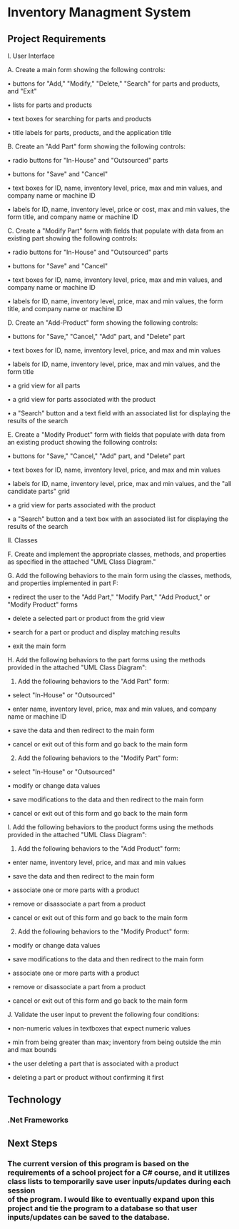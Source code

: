 <H1>Inventory Managment System</H1>

<h2>Project Requirements</h2>

I. User Interface

A.  Create a main form showing the following controls:

•   buttons for "Add," "Modify," "Delete," "Search" for parts and products, and "Exit"

•   lists for parts and products

•   text boxes for searching for parts and products

•   title labels for parts, products, and the application title


B.  Create an "Add Part" form showing the following controls:

•   radio buttons for "In-House" and "Outsourced" parts

•   buttons for "Save" and "Cancel"

•   text boxes for ID, name, inventory level, price, max and min values, and company name or machine ID

•   labels for ID, name, inventory level, price or cost, max and min values, the form title, and company name or machine ID


C.  Create a "Modify Part" form with fields that populate with data from an existing part showing the following controls:

•   radio buttons for "In-House" and "Outsourced" parts

•   buttons for "Save" and "Cancel"

•   text boxes for ID, name, inventory level, price, max and min values, and company name or machine ID

•   labels for ID, name, inventory level, price, max and min values, the form title, and company name or machine ID


D.  Create an "Add-Product" form showing the following controls:

•   buttons for "Save," "Cancel," "Add" part, and "Delete" part

•   text boxes for ID, name, inventory level, price, and max and min values

•   labels for ID, name, inventory level, price, max and min values, and the form title

•   a grid view for all parts

•   a grid view for parts associated with the product

•   a "Search" button and a text field with an associated list for displaying the results of the search


E.  Create a "Modify Product" form with fields that populate with data from an existing product showing the following controls:

•   buttons for "Save," "Cancel," "Add" part, and "Delete" part

•   text boxes for ID, name, inventory level, price, and max and min values

•   labels for ID, name, inventory level, price, max and min values, and the "all candidate parts" grid

•   a grid view for parts associated with the product

•   a "Search" button and a text box with an associated list for displaying the results of the search


II. Classes

F.  Create and implement the appropriate classes, methods, and properties as specified in the attached "UML Class Diagram."


G.  Add the following behaviors to the main form using the classes, methods, and properties implemented in part F:

•   redirect the user to the "Add Part," "Modify Part," "Add Product," or "Modify Product" forms

•   delete a selected part or product from the grid view

•   search for a part or product and display matching results

•   exit the main form


H.  Add the following behaviors to the part forms using the methods provided in the attached "UML Class Diagram":

1.  Add the following behaviors to the "Add Part" form:

•   select "In-House" or "Outsourced"

•   enter name, inventory level, price, max and min values, and company name or machine ID

•   save the data and then redirect to the main form

•   cancel or exit out of this form and go back to the main form

2.  Add the following behaviors to the "Modify Part" form:

•   select "In-House" or "Outsourced"

•   modify or change data values

•   save modifications to the data and then redirect to the main form

•   cancel or exit out of this form and go back to the main form


I.  Add the following behaviors to the product forms using the methods provided in the attached "UML Class Diagram":

1.  Add the following behaviors to the "Add Product" form:

•   enter name, inventory level, price, and max and min values

•   save the data and then redirect to the main form

•   associate one or more parts with a product

•   remove or disassociate a part from a product

•   cancel or exit out of this form and go back to the main form

2.  Add the following behaviors to the "Modify Product" form:

•   modify or change data values

•   save modifications to the data and then redirect to the main form

•   associate one or more parts with a product

•   remove or disassociate a part from a product

•   cancel or exit out of this form and go back to the main form


J.  Validate the user input to prevent the following four conditions:

•   non-numeric values in textboxes that expect numeric values

•   min from being greater than max; inventory from being outside the min and max bounds

•   the user deleting a part that is associated with a product

•   deleting a part or product without confirming it first


<h2>Technology</h2>

<h3> .Net Frameworks </h3>

<h2>Next Steps</h2>

<h3> The current version of this program is based on the requirements of a school project for a C# course, and it utilizes class lists to temporarily save user inputs/updates during each session<br>
of the program. I would like to eventually expand upon this project and tie the program to a database so that user inputs/updates can be saved to the database.</h3>
